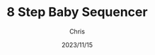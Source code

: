 ---
title: 8 Step Baby Sequencer
date: 2023/11/15
description: 8 Step sequencer using the CD4017
tag: Analog audio, Electronics
author: Chris
---